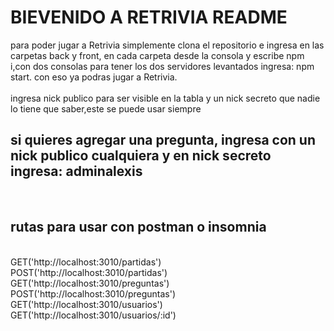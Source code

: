 <h1>BIEVENIDO A RETRIVIA README</h1>

para poder jugar a Retrivia simplemente clona el repositorio e ingresa en las carpetas back y front, en cada carpeta desde la consola y escribe npm i,con dos consolas para tener los dos servidores levantados ingresa: npm start.
con eso ya podras jugar a Retrivia.<br />
<br />
ingresa nick publico para ser visible en la tabla y un nick secreto que nadie lo tiene que saber,este se puede usar siempre<br />
<h2>si quieres agregar una pregunta, ingresa con un nick publico cualquiera y en nick secreto ingresa: adminalexis</h2><br />
<h2>rutas para usar con postman o insomnia</h2><br />
GET('http://localhost:3010/partidas')<br />
POST('http://localhost:3010/partidas')<br />
GET('http://localhost:3010/preguntas')<br />
POST('http://localhost:3010/preguntas')<br />
GET('http://localhost:3010/usuarios')<br />
GET('http://localhost:3010/usuarios/:id')<br />

